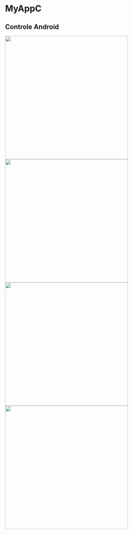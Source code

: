 # MyAppC
## Controle Android

<a name="install"/>

<p float="left">
  <img src="MyAppC/blob/master/app/src/main/res/screens/im3.jpg" width="400" />
  <img src="ANASANASRI/MyAppC/blob/master/app/src/main/res/screens/im4.jpg" width="400" />
  <img src="ANASANASRI/MyAppC/blob/master/app/src/main/res/screens/im1.jpg" width="400" />
  <img src="ANASANASRI/MyAppC/blob/master/app/src/main/res/screens/im2.jpg" width="400" />
</p>
